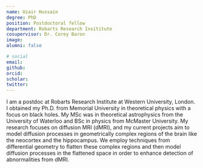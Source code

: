```yaml
---
name: Uzair Hussain
degree: PhD
position: Postdoctoral fellow 
department: Robarts Research Insititute
cosupervisor: Dr. Corey Baron
image:
alumni: false

# social
email:
github:
orcid:
scholar:
twitter:
---
```


I am a postdoc at Robarts Research Institute at Western University, London. I obtained my Ph.D. from Memorial University in theoretical physics with a focus on black holes. My MSc was in theoretical astrophysics from the University of Waterloo and BSc in physics from McMaster University. My research focuses on diffusion MRI (dMRI), and my current projects aim to model diffusion processes in geometrically complex regions of the brain like the neocortex and the hippocampus. We employ techniques from differential geometry to flatten these complex regions and then model diffusion processes in the flattened space in order to enhance detection of abnormalities from dMRI.